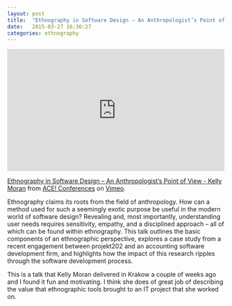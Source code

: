 ```yaml
---
layout: post
title:  "Ethnography in Software Design – An Anthropologist’s Point of View – a talk by Kelly Moran"
date:   2015-03-27 16:36:27
categories: ethnography
---
```

<iframe src="https://player.vimeo.com/video/122543173" width="500" height="281" frameborder="0" webkitallowfullscreen mozallowfullscreen allowfullscreen></iframe> <p><a href="https://vimeo.com/122543173">Ethnography in Software Design &ndash; An Anthropologist&rsquo;s Point of View - Kelly Moran</a> from <a href="https://vimeo.com/agilece">ACE! Conferences</a> on <a href="https://vimeo.com">Vimeo</a>.</p>

Ethnography claims its roots from the field of anthropology. How can a method used for such a seemingly exotic purpose be useful in the modern world of software design? Revealing and, most importantly, understanding user needs requires sensitivity, empathy, and a disciplined approach – all of which can be found within ethnography. This talk outlines the basic components of an ethnographic perspective, explores a case study from a recent engagement between projekt202 and an accounting software development firm, and highlights how the impact of this research ripples through the software development process.

This is a talk that Kelly Moran delivered in Krakow a couple of weeks ago and I found it fun and motivating. I think she does of great job of describing the value that ethnographic tools brought to an IT project that she worked on.
